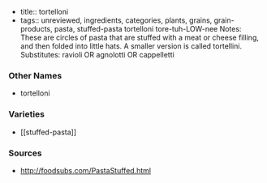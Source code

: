- title:: tortelloni
- tags:: unreviewed, ingredients, categories, plants, grains, grain-products, pasta, stuffed-pasta
tortelloni tore-tuh-LOW-nee Notes: These are circles of pasta that are stuffed with a meat or cheese filling, and then folded into little hats. A smaller version is called tortellini. Substitutes: ravioli OR agnolotti OR cappelletti

### Other Names

* tortelloni

### Varieties

* [[stuffed-pasta]]

### Sources
* http://foodsubs.com/PastaStuffed.html

